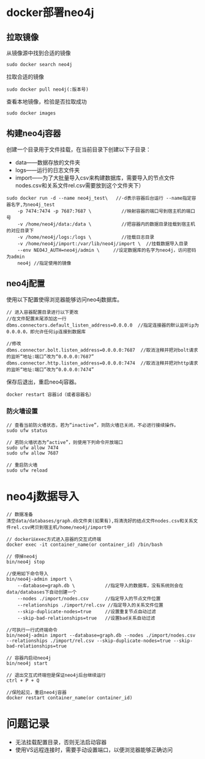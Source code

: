 # docker部署neo4j
## 拉取镜像
从镜像源中找到合适的镜像
```
sudo docker search neo4j
```
拉取合适的镜像
```
sudo docker pull neo4j(:版本号)
```
查看本地镜像，检验是否拉取成功
```
sudo docker images
```
## 构建neo4j容器
创建一个目录用于文件挂载，在当前目录下创建以下子目录：
- data——数据存放的文件夹
- logs——运行的日志文件夹
- import——为了大批量导入csv来构建数据库，需要导入的节点文件nodes.csv和关系文件rel.csv需要放到这个文件夹下）
```
sudo docker run -d --name neo4j_test\   //-d表示容器后台运行 --name指定容器名字,为neo4j_test
	-p 7474:7474 -p 7687:7687 \           //映射容器的端口号到宿主机的端口号
	-v /home/neo4j/data:/data \           //把容器内的数据目录挂载到宿主机的对应目录下
	-v /home/neo4j/logs:/logs \           //挂载日志目录
	-v /home/neo4j/import:/var/lib/neo4j/import \  //挂载数据导入目录
	--env NEO4J_AUTH=neo4j/admin \     //设定数据库的名字为neo4j，访问密码为admin
	neo4j //指定使用的镜像
```
 ## neo4j配置
 使用以下配置使得浏览器能够访问neo4j数据库。
 ```
// 进入容器配置目录进行以下更改
//在文件配置末尾添加这一行
dbms.connectors.default_listen_address=0.0.0.0  //指定连接器的默认监听ip为0.0.0.0，即允许任何ip连接到数据库

//修改
dbms.connector.bolt.listen_address=0.0.0.0:7687  //取消注释并把对bolt请求的监听“地址:端口”改为“0.0.0.0:7687”
dbms.connector.http.listen_address=0.0.0.0:7474  //取消注释并把对http请求的监听“地址:端口”改为“0.0.0.0:7474”
```
 保存后退出，重启neo4j容器。
```
docker restart 容器id（或者容器名）
```
### 防火墙设置
```
// 查看当前防火墙状态，若为“inactive”，则防火墙已关闭，不必进行接续操作。
sudo ufw status

// 若防火墙状态为“active”，则使用下列命令开放端口
sudo ufw allow 7474
sudo ufw allow 7687

// 重启防火墙
sudo ufw reload
```
# neo4j数据导入
```
// 数据准备
清空data/databases/graph.db文件夹(如果有),将清洗好的结点文件nodes.csv和关系文件rel.csv拷贝到宿主机/home/neo4j/import中

// docker以exec方式进入容器的交互式终端
docker exec -it container_name(or container_id) /bin/bash

// 停掉neo4j
bin/neo4j stop

//使用如下命令导入
bin/neo4j-admin import \
	--database=graph.db \	        //指定导入的数据库，没有系统则会在data/databases下自动创建一个
	--nodes ./import/nodes.csv 		//指定导入的节点文件位置
	--relationships ./import/rel.csv //指定导入的关系文件位置
	--skip-duplicate-nodes=true 	//设置重复节点自动过滤
	--skip-bad-relationships=true 	//设置bad关系自动过滤
	
//可执行一行式终端命令
bin/neo4j-admin import --database=graph.db --nodes ./import/nodes.csv --relationships ./import/rel.csv --skip-duplicate-nodes=true --skip-bad-relationships=true

// 容器内启动neo4j
bin/neo4j start

// 退出交互式终端但是保证neo4j后台继续运行
ctrl + P + Q

//保险起见，重启neo4j容器
docker restart container_name(or container_id)
```
# 问题记录
- 无法挂载配置目录，否则无法启动容器
- 使用VS远程连接时，需要手动设置端口，以便浏览器能够正确访问
